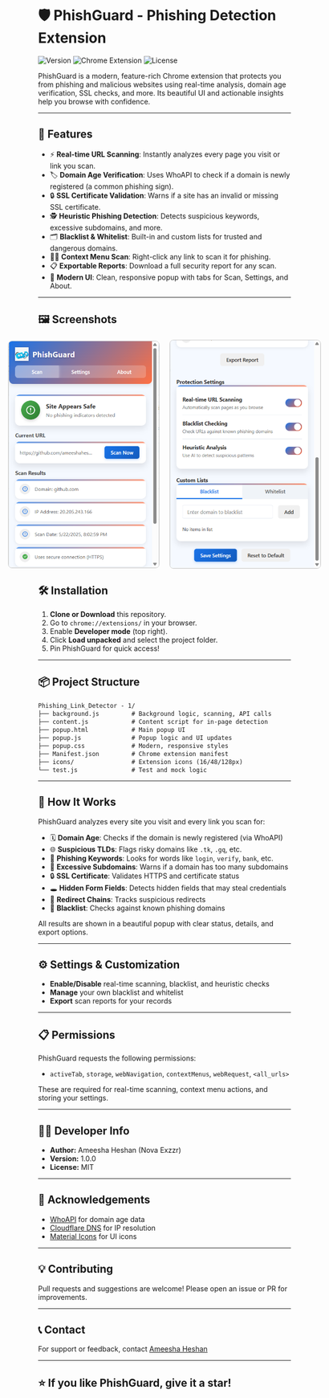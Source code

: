 # 🛡️ PhishGuard - Phishing Detection Extension
![Version](https://img.shields.io/badge/version-1.0.0-blue) ![Chrome Extension](https://img.shields.io/badge/chrome-extension-brightgreen) ![License](https://img.shields.io/badge/license-MIT-green)

PhishGuard is a modern, feature-rich Chrome extension that protects you from phishing and malicious websites using real-time analysis, domain age verification, SSL checks, and more. Its beautiful UI and actionable insights help you browse with confidence.

---

## 🚀 Features

- ⚡ **Real-time URL Scanning**: Instantly analyzes every page you visit or link you scan.
- 🏷️ **Domain Age Verification**: Uses WhoAPI to check if a domain is newly registered (a common phishing sign).
- 🔒 **SSL Certificate Validation**: Warns if a site has an invalid or missing SSL certificate.
- 🕵️ **Heuristic Phishing Detection**: Detects suspicious keywords, excessive subdomains, and more.
- 🗂️ **Blacklist & Whitelist**: Built-in and custom lists for trusted and dangerous domains.
- 🧑‍💻 **Context Menu Scan**: Right-click any link to scan it for phishing.
- 📋 **Exportable Reports**: Download a full security report for any scan.
- 🎨 **Modern UI**: Clean, responsive popup with tabs for Scan, Settings, and About.

---

## 🖼️ Screenshots
 <div style="display: flex; justify-content: center; align-items: center; gap: 20px; margin-top: 20px;">
    <img src="icons/img1.png" alt="PhishGuard UI Screenshot" style="width: 300px; height: auto; border: 1px solid #ccc; border-radius: 8px;">
    <img src="icons/img2.png" alt="PhishGuard UI Screenshot" style="width: 300px; height: auto; border: 1px solid #ccc; border-radius: 8px;">
</div>

## 🛠️ Installation

1. **Clone or Download** this repository.
2. Go to `chrome://extensions/` in your browser.
3. Enable **Developer mode** (top right).
4. Click **Load unpacked** and select the project folder.
5. Pin PhishGuard for quick access!

---

## 📦 Project Structure

```
Phishing_Link_Detector - 1/
├── background.js         # Background logic, scanning, API calls
├── content.js            # Content script for in-page detection
├── popup.html            # Main popup UI
├── popup.js              # Popup logic and UI updates
├── popup.css             # Modern, responsive styles
├── Manifest.json         # Chrome extension manifest
├── icons/                # Extension icons (16/48/128px)
└── test.js               # Test and mock logic
```

---

## 🧩 How It Works

PhishGuard analyzes every site you visit and every link you scan for:

- 🗓️ **Domain Age**: Checks if the domain is newly registered (via WhoAPI)
- 🌐 **Suspicious TLDs**: Flags risky domains like `.tk`, `.gq`, etc.
- 🔑 **Phishing Keywords**: Looks for words like `login`, `verify`, `bank`, etc.
- 🏢 **Excessive Subdomains**: Warns if a domain has too many subdomains
- 🔒 **SSL Certificate**: Validates HTTPS and certificate status
- 🕳️ **Hidden Form Fields**: Detects hidden fields that may steal credentials
- 🔗 **Redirect Chains**: Tracks suspicious redirects
- 🛑 **Blacklist**: Checks against known phishing domains

All results are shown in a beautiful popup with clear status, details, and export options.

---

## ⚙️ Settings & Customization

- **Enable/Disable** real-time scanning, blacklist, and heuristic checks
- **Manage** your own blacklist and whitelist
- **Export** scan reports for your records

---

## 📋 Permissions

PhishGuard requests the following permissions:
- `activeTab`, `storage`, `webNavigation`, `contextMenus`, `webRequest`, `<all_urls>`

These are required for real-time scanning, context menu actions, and storing your settings.

---

## 🧑‍💻 Developer Info

- **Author:** Ameesha Heshan (Nova Exzzr)
- **Version:** 1.0.0
- **License:** MIT

---

## 🙏 Acknowledgements

- [WhoAPI](https://whoapi.com/) for domain age data
- [Cloudflare DNS](https://developers.cloudflare.com/1.1.1.1/dns-over-https/) for IP resolution
- [Material Icons](https://fonts.google.com/icons) for UI icons

---

## 💡 Contributing

Pull requests and suggestions are welcome! Please open an issue or PR for improvements.

---

## 📞 Contact

For support or feedback, contact [Ameesha Heshan](mailto:ameeshaheshan@gmail.com)

---

## ⭐ If you like PhishGuard, give it a star!

